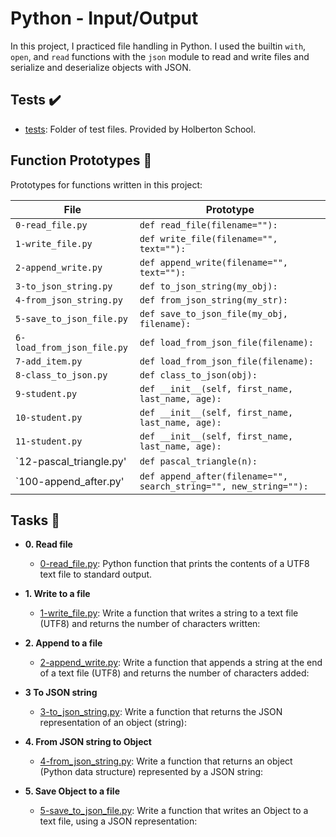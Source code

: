 # Python - Input/Output

In this project, I practiced file handling in Python. I used the builtin `with`,
`open`, and `read` functions with the `json` module to read and write files and
serialize and deserialize objects with JSON.

## Tests :heavy_check_mark:

* [tests](./tests): Folder of test files. Provided by Holberton School.

## Function Prototypes :floppy_disk:

Prototypes for functions written in this project:

| File        | Prototype               |
| ----------- | ----------------------- |
| `0-read_file.py` | `def read_file(filename=""):` |
| `1-write_file.py` | `def write_file(filename="", text=""):` |
| `2-append_write.py` | `def append_write(filename="", text=""):` |
| `3-to_json_string.py` | `def to_json_string(my_obj):` |
| `4-from_json_string.py` | `def from_json_string(my_str):` |
| `5-save_to_json_file.py` | `def save_to_json_file(my_obj, filename):` |
| `6-load_from_json_file.py` | `def load_from_json_file(filename):` |
| `7-add_item.py` | `def load_from_json_file(filename):` |
| `8-class_to_json.py` | `def class_to_json(obj):` |
| `9-student.py` | `def __init__(self, first_name, last_name, age):` |
| `10-student.py` | `def __init__(self, first_name, last_name, age):` |
| `11-student.py` | `def __init__(self, first_name, last_name, age):` |
| `12-pascal_triangle.py' | `def pascal_triangle(n):`|
| `100-append_after.py' | `def append_after(filename="", search_string="", new_string=""):` |

## Tasks :page_with_curl:

* **0. Read file**
  * [0-read_file.py](./0-read_file.py): Python function that prints the contents of a UTF8 text
  file to standard output.

* **1. Write to a file**
  * [1-write_file.py](./1-write_file.py): Write a function that writes a string to a text file (UTF8) and returns the number of characters written:

* **2. Append to a file**
  * [2-append_write.py](./2-append_write.py): Write a function that appends a string at the end of a text file (UTF8) and returns the number of characters added:
* **3 To JSON string**
  * [3-to_json_string.py](./3-to_json_string.py): Write a function that returns the JSON representation of an object (string):

* **4. From JSON string to Object**
  * [4-from_json_string.py](./4-from_json_string.py): Write a function that returns an object (Python data structure) represented by a JSON string:

* **5. Save Object to a file**
  * [5-save_to_json_file.py](./5-save_to_json_file.py): Write a function that writes an Object to a text file, using a JSON representation:
